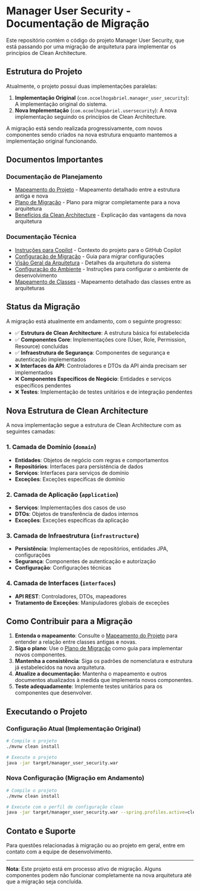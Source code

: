 # Manager User Security - Documentação de Migração

Este repositório contém o código do projeto Manager User Security, que está passando por uma migração de arquitetura para implementar os princípios de Clean Architecture.

## Estrutura do Projeto

Atualmente, o projeto possui duas implementações paralelas:

1. **Implementação Original** (`com.ocoelhogabriel.manager_user_security`): A implementação original do sistema.
2. **Nova Implementação** (`com.ocoelhogabriel.usersecurity`): A nova implementação seguindo os princípios de Clean Architecture.

A migração está sendo realizada progressivamente, com novos componentes sendo criados na nova estrutura enquanto mantemos a implementação original funcionando.

## Documentos Importantes

### Documentação de Planejamento

- [Mapeamento do Projeto](temp/project-mapping.md) - Mapeamento detalhado entre a estrutura antiga e nova
- [Plano de Migração](docs/migration-plan.md) - Plano para migrar completamente para a nova arquitetura
- [Benefícios da Clean Architecture](docs/clean-architecture-benefits.md) - Explicação das vantagens da nova arquitetura

### Documentação Técnica

- [Instruções para Copilot](docs/copilot-instructions.md) - Contexto do projeto para o GitHub Copilot
- [Configuração de Migração](docs/configuration-migration.md) - Guia para migrar configurações
- [Visão Geral da Arquitetura](docs/architecture-overview.md) - Detalhes da arquitetura do sistema
- [Configuração do Ambiente](docs/development-setup.md) - Instruções para configurar o ambiente de desenvolvimento
- [Mapeamento de Classes](docs/class-mapping.md) - Mapeamento detalhado das classes entre as arquiteturas

## Status da Migração

A migração está atualmente em andamento, com o seguinte progresso:

- ✅ **Estrutura de Clean Architecture**: A estrutura básica foi estabelecida
- ✅ **Componentes Core**: Implementações core (User, Role, Permission, Resource) concluídas
- ✅ **Infraestrutura de Segurança**: Componentes de segurança e autenticação implementados
- ❌ **Interfaces da API**: Controladores e DTOs da API ainda precisam ser implementados
- ❌ **Componentes Específicos de Negócio**: Entidades e serviços específicos pendentes
- ❌ **Testes**: Implementação de testes unitários e de integração pendentes

## Nova Estrutura de Clean Architecture

A nova implementação segue a estrutura de Clean Architecture com as seguintes camadas:

### 1. Camada de Domínio (`domain`)
- **Entidades**: Objetos de negócio com regras e comportamentos
- **Repositórios**: Interfaces para persistência de dados
- **Serviços**: Interfaces para serviços de domínio
- **Exceções**: Exceções específicas de domínio

### 2. Camada de Aplicação (`application`)
- **Serviços**: Implementações dos casos de uso
- **DTOs**: Objetos de transferência de dados internos
- **Exceções**: Exceções específicas da aplicação

### 3. Camada de Infraestrutura (`infrastructure`)
- **Persistência**: Implementações de repositórios, entidades JPA, configurações
- **Segurança**: Componentes de autenticação e autorização
- **Configuração**: Configurações técnicas

### 4. Camada de Interfaces (`interfaces`)
- **API REST**: Controladores, DTOs, mapeadores
- **Tratamento de Exceções**: Manipuladores globais de exceções

## Como Contribuir para a Migração

1. **Entenda o mapeamento**: Consulte o [Mapeamento do Projeto](temp/project-mapping.md) para entender a relação entre classes antigas e novas.
2. **Siga o plano**: Use o [Plano de Migração](docs/migration-plan.md) como guia para implementar novos componentes.
3. **Mantenha a consistência**: Siga os padrões de nomenclatura e estrutura já estabelecidos na nova arquitetura.
4. **Atualize a documentação**: Mantenha o mapeamento e outros documentos atualizados à medida que implementa novos componentes.
5. **Teste adequadamente**: Implemente testes unitários para os componentes que desenvolver.

## Executando o Projeto

### Configuração Atual (Implementação Original)

```bash
# Compile o projeto
./mvnw clean install

# Execute o projeto
java -jar target/manager_user_security.war
```

### Nova Configuração (Migração em Andamento)

```bash
# Compile o projeto
./mvnw clean install

# Execute com o perfil de configuração clean
java -jar target/manager_user_security.war --spring.profiles.active=clean
```

## Contato e Suporte

Para questões relacionadas à migração ou ao projeto em geral, entre em contato com a equipe de desenvolvimento.

---

**Nota**: Este projeto está em processo ativo de migração. Alguns componentes podem não funcionar completamente na nova arquitetura até que a migração seja concluída.
